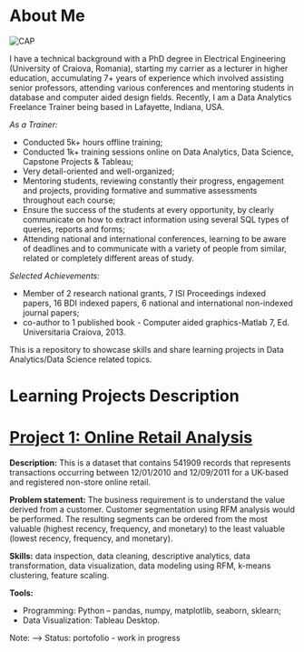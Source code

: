 # About Me

![CAP](https://user-images.githubusercontent.com/61754037/185669336-1bc28f2f-bd6f-492b-9ab4-88290dd96b2d.jpg)

I have a technical background with a PhD degree in Electrical Engineering (University of Craiova, Romania), starting my carrier as a lecturer in higher education, accumulating 7+ years of experience which involved assisting senior professors, attending various conferences and mentoring students in database and computer aided design fields. Recently, I am a Data Analytics Freelance Trainer being based in Lafayette, Indiana, USA.

*As a Trainer:*
- Conducted 5k+ hours offline training;
- Conducted 1k+ training sessions online on Data Analytics, Data Science, Capstone Projects & Tableau;
- Very detail-oriented and well-organized;
- Mentoring students, reviewing constantly their progress, engagement and projects, providing formative and summative assessments throughout each course;
- Ensure the success of the students at every opportunity, by clearly communicate on how to extract information using several SQL types of queries, reports and forms;
- Attending national and international conferences, learning to be aware of deadlines and to communicate with a variety of people from similar, related or completely different areas of study.

*Selected Achievements:*
- Member of 2 research national grants, 7 ISI Proceedings indexed papers, 16 BDI indexed papers, 6 national and international non-indexed journal papers;
- co-author to 1 published book - Computer aided graphics-Matlab 7, Ed. Universitaria Craiova, 2013.

This is a repository to showcase skills and share learning projects in Data Analytics/Data Science related topics.

# Learning Projects Description 

# [Project 1: Online Retail Analysis](https://github.com/CristinaAlexandraPreda/CristinaPreda-Portofolio/blob/main/P1_Retail_portofolio.ipynb)

**Description:** This is a dataset that contains 541909 records that represents transactions occurring between 12/01/2010 and 12/09/2011 for a UK-based and registered non-store online retail.

**Problem statement:** The business requirement is to understand the value derived from a customer. 
Customer segmentation using RFM analysis would be performed. The resulting segments can be ordered from the most valuable (highest recency, frequency, and monetary) to the least valuable (lowest recency, frequency, and monetary). 

**Skills:** data inspection, data cleaning, descriptive analytics, data transformation, data visualization, data modeling using RFM, k-means clustering, feature scaling.

**Tools:**
-	Programming: Python – pandas, numpy, matplotlib, seaborn, sklearn;
-	Data Visualization: Tableau Desktop.

Note: --> Status: portofolio - work in progress
